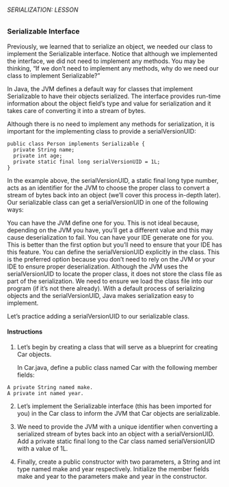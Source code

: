 ###### SERIALIZATION: LESSON

### Serializable Interface

Previously, we learned that to serialize an object, we needed our class to implement the Serializable interface. Notice that although we implemented the interface, we did not need to implement any methods. You may be thinking, “If we don’t need to implement any methods, why do we need our class to implement Serializable?”

In Java, the JVM defines a default way for classes that implement Serializable to have their objects serialized. The interface provides run-time information about the object field’s type and value for serialization and it takes care of converting it into a stream of bytes.

Although there is no need to implement any methods for serialization, it is important for the implementing class to provide a serialVersionUID:
```
public class Person implements Serializable {
  private String name;
  private int age;
  private static final long serialVersionUID = 1L; 
}
```
In the example above, the serialVersionUID, a static final long type number, acts as an identifier for the JVM to choose the proper class to convert a stream of bytes back into an object (we’ll cover this process in-depth later). Our serializable class can get a serialVersionUID in one of the following ways:

You can have the JVM define one for you. This is not ideal because, depending on the JVM you have, you’ll get a different value and this may cause deserialization to fail.
You can have your IDE generate one for you. This is better than the first option but you’ll need to ensure that your IDE has this feature.
You can define the serialVersionUID explicitly in the class. This is the preferred option because you don’t need to rely on the JVM or your IDE to ensure proper deserialization.
Although the JVM uses the serialVersionUID to locate the proper class, it does not store the class file as part of the serialization. We need to ensure we load the class file into our program (if it’s not there already). With a default process of serializing objects and the serialVersionUID, Java makes serialization easy to implement.

Let’s practice adding a serialVersionUID to our serializable class.

#### Instructions

1. Let’s begin by creating a class that will serve as a blueprint for creating Car objects.

    In Car.java, define a public class named Car with the following member fields:
```
A private String named make.
A private int named year.
```

2. Let’s implement the Serializable interface (this has been imported for you) in the Car class to inform the JVM that Car objects are serializable.

3. We need to provide the JVM with a unique identifier when converting a serialized stream of bytes back into an object with a serialVersionUID. Add a private static final long to the Car class named serialVersionUID with a value of 1L.

4. Finally, create a public constructor with two parameters, a String and int type named make and year respectively. Initialize the member fields make and year to the parameters make and year in the constructor.